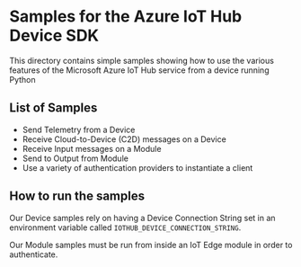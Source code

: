 # Samples for the Azure IoT Hub Device SDK

This directory contains simple samples showing how to use the various features of the Microsoft Azure IoT Hub service from a device running Python

## List of Samples

* Send Telemetry from a Device
* Receive Cloud-to-Device (C2D) messages on a Device
* Receive Input messages on a Module
* Send to Output from Module
* Use a variety of authentication providers to instantiate a client

## How to run the samples
Our Device samples rely on having a Device Connection String set in an environment variable called `IOTHUB_DEVICE_CONNECTION_STRING`.

Our Module samples must be run from inside an IoT Edge module in order to authenticate.